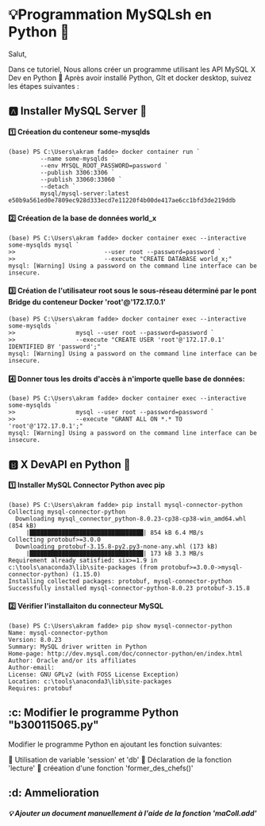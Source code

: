 # 💡Programmation MySQLsh en Python 🐍

Salut, 

Dans ce tutoriel, Nous allons créer un programme utilisant les API MySQL X Dev en Python 🐍
Après avoir installé Python, GIt et docker desktop, suivez les étapes suivantes : 

## :a:  Installer MySQL Server 📍
#### :one:  Créeation du conteneur some-mysqlds
```
(base) PS C:\Users\akram fadde> docker container run `
         --name some-mysqlds `
         --env MYSQL_ROOT_PASSWORD=password `
         --publish 3306:3306 `
         --publish 33060:33060 `
         --detach `
         mysql/mysql-server:latest
e50b9a561ed0e7809ec928d333ecd7e11220f4b00de417ae6cc1bfd3de219ddb
```

#### :two: Créeation de la base de données world_x
```
(base) PS C:\Users\akram fadde> docker container exec --interactive some-mysqlds mysql `
>>                         --user root --password=password `
>>                         --execute "CREATE DATABASE world_x;"
mysql: [Warning] Using a password on the command line interface can be insecure.
```
#### :three: Création de l'utilisateur root sous le sous-réseau déterminé par le pont Bridge du conteneur Docker 'root'@'172.17.0.1'

```
(base) PS C:\Users\akram fadde> docker container exec --interactive some-mysqlds `
>>                 mysql --user root --password=password `
>>                 --execute "CREATE USER 'root'@'172.17.0.1' IDENTIFIED BY 'password';"
mysql: [Warning] Using a password on the command line interface can be insecure.
```
#### :four: Donner tous les droits d'accès à n'importe quelle base de données:

```
(base) PS C:\Users\akram fadde> docker container exec --interactive some-mysqlds `
>>                 mysql --user root --password=password `
>>                 --execute "GRANT ALL ON *.* TO 'root'@'172.17.0.1';"
mysql: [Warning] Using a password on the command line interface can be insecure.
```
## :b: X DevAPI en Python 🐍

#### :one: Installer MySQL Connector Python avec pip

```
(base) PS C:\Users\akram fadde> pip install mysql-connector-python
Collecting mysql-connector-python
  Downloading mysql_connector_python-8.0.23-cp38-cp38-win_amd64.whl (854 kB)
     |████████████████████████████████| 854 kB 6.4 MB/s
Collecting protobuf>=3.0.0
  Downloading protobuf-3.15.8-py2.py3-none-any.whl (173 kB)
     |████████████████████████████████| 173 kB 3.3 MB/s
Requirement already satisfied: six>=1.9 in c:\tools\anaconda3\lib\site-packages (from protobuf>=3.0.0->mysql-connector-python) (1.15.0)
Installing collected packages: protobuf, mysql-connector-python
Successfully installed mysql-connector-python-8.0.23 protobuf-3.15.8
```

#### :two: Vérifier l'installaiton du connecteur MySQL

```
(base) PS C:\Users\akram fadde> pip show mysql-connector-python
Name: mysql-connector-python
Version: 8.0.23
Summary: MySQL driver written in Python
Home-page: http://dev.mysql.com/doc/connector-python/en/index.html
Author: Oracle and/or its affiliates
Author-email:
License: GNU GPLv2 (with FOSS License Exception)
Location: c:\tools\anaconda3\lib\site-packages
Requires: protobuf

```
## :c: Modifier le programme Python "b300115065.py"

 Modifier le programme Python en ajoutant les fonction suivantes:
 
 📍 Utilisation de variable 'session' et 'db'
 📍 Déclaration de la fonction 'lecture'
 📍 créeation d'une fonction 'former_des_chefs()'
 
 ## :d: Ammelioration
 
 ##### 💡 Ajouter un document manuellement à l'aide de la fonction 'maColl.add'
 

